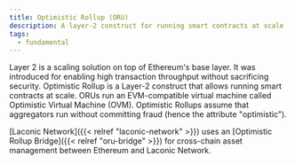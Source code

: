 ```yaml
---
title: Optimistic Rollup (ORU)
description: A layer-2 construct for running smart contracts at scale
tags:
  - fundamental
---
```


Layer 2 is a scaling solution on top of Ethereum's base layer. It was introduced for enabling high transaction throughput without sacrificing security. Optimistic Rollup is a Layer-2 construct that allows running smart contracts at scale. ORUs run an EVM-compatible virtual machine called Optimistic Virtual Machine (OVM). Optimistic Rollups assume that aggregators run without committing fraud (hence the attribute "optimistic"). 

[Laconic Network]({{< relref "laconic-network" >}}) uses an [Optimistic Rollup Bridge]({{< relref "oru-bridge" >}}) for cross-chain asset management between Ethereum and Laconic Network.

